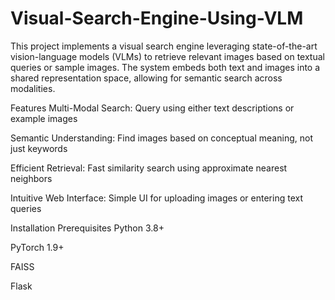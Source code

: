# Visual-Search-Engine-Using-VLM
This project implements a visual search engine leveraging state-of-the-art vision-language models (VLMs) to retrieve relevant images based on textual queries or sample images. The system embeds both text and images into a shared representation space, allowing for semantic search across modalities.

Features
Multi-Modal Search: Query using either text descriptions or example images

Semantic Understanding: Find images based on conceptual meaning, not just keywords

Efficient Retrieval: Fast similarity search using approximate nearest neighbors

Intuitive Web Interface: Simple UI for uploading images or entering text queries

Installation
Prerequisites
Python 3.8+

PyTorch 1.9+

FAISS

Flask
